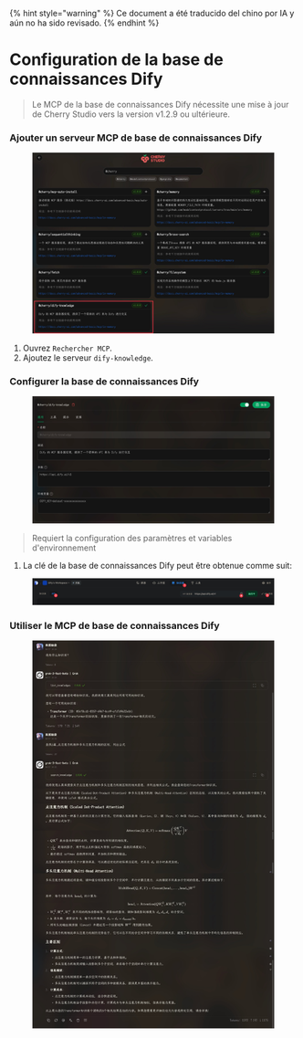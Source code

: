 
{% hint style="warning" %}
Ce document a été traducido del chino por IA y aún no ha sido revisado.
{% endhint %}

# Configuration de la base de connaissances Dify

> Le MCP de la base de connaissances Dify nécessite une mise à jour de Cherry Studio vers la version v1.2.9 ou ultérieure.

### Ajouter un serveur MCP de base de connaissances Dify

<figure><img src="../../.gitbook/assets/CleanShot 2025-04-27 at 10.36.29@2x.jpg" alt=""><figcaption></figcaption></figure>

1. Ouvrez `Rechercher MCP`.
2. Ajoutez le serveur `dify-knowledge`.

### Configurer la base de connaissances Dify

<figure><img src="../../.gitbook/assets/CleanShot 2025-04-27 at 10.36.05@2x.jpg" alt=""><figcaption></figcaption></figure>

> Requiert la configuration des paramètres et variables d'environnement

1. La clé de la base de connaissances Dify peut être obtenue comme suit:

<figure><img src="../../.gitbook/assets/CleanShot 2025-04-27 at 10.46.16@2x.jpg" alt=""><figcaption></figcaption></figure>

### Utiliser le MCP de base de connaissances Dify

<figure><img src="../../.gitbook/assets/CleanShot 2025-04-27 at 10.26.24@2x.jpg" alt=""><figcaption></figcaption></figure>